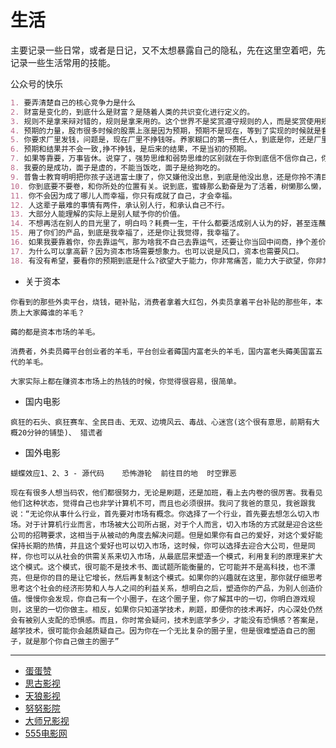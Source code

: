 # 生活
主要记录一些日常，或者是日记，又不太想暴露自己的隐私，先在这里空着吧，先记录一些生活常用的技能。

公众号的快乐
```markdown
1. 要弄清楚自己的核心竞争力是什么
2. 财富是变化的，到底什么是财富？是随着人类的共识变化进行定义的。
3. 规则不是拿来辩对错的，规则是拿来用的。这个世界不是奖赏遵守规则的人，而是奖赏使用规则的人。
4. 预期的力量，股市很多时候的股票上涨是因为预期，预期不是现在，等到了实现的时候就是套现的时候
5. 你要求厂里发钱，问题是，现在厂里不挣钱呀。养家糊口的第一责任人，到底是你，还是厂里？
6. 预期和结果并不会一致,挣不挣钱，是后来的结果，不是当初的预期。
7. 如果等靠要，万事皆休。说穿了，强势思维和弱势思维的区别就在于你到底信不信你自己，你到底拿不拿自己当第一责任人。
8. 我要的是成功，面子是虚的，不能当饭吃，面子是给狗吃的。
9. 普鲁士教育明明把你孩子送进富士康了，你又嫌他没出息，到底是他没出息，还是你拎不清目的？
10. 你到底要不要卷，和你所处的位置有关。说到底，蜜蜂那么勤奋是为了活着，树懒那么懒，也是为了活着
11. 你不会因为成了哪儿人而幸福，你只有成就了自己，才会幸福。
12. 人这辈子最难的事情有两件，承认别人行，和承认自己不行。
13. 大部分人能理解的实际上是别人赋予你的价值。
14. 不想再活在别人的目光里了，明白吗？耗费一生，干什么都要活成别人认为的好，甚至连蘸个酱油都要蘸别人认为的好，你快乐吗？
15. 用了你们的产品，到底是我幸福了，还是你让我觉得，我幸福了。
16. 如果我要靠着你，你去靠运气，那为啥我不自己去靠运气，还要让你当回中间商，挣个差价？
17. 为什么可以拿高薪？因为资本市场需要想象力。也可以说是风口，资本也需要风口。
18. 有没有希望，要看你的预期到底是什么?欲望大于能力，你非常痛苦，能力大于欲望，你非常快乐。
```

* 关于资本
```
你看到的那些外卖平台，烧钱，砸补贴，消费者拿着大红包，外卖员拿着平台补贴的那些年，本质上大家薅谁的羊毛？

薅的都是资本市场的羊毛。

消费者，外卖员薅平台创业者的羊毛，平台创业者薅国内富老头的羊毛，国内富老头薅美国富五代的羊毛。

大家实际上都在赚资本市场上的热钱的时候，你觉得很容易，很简单。
```

* 国内电影
```
疯狂的石头、疯狂赛车、全民目击、无双、边境风云、毒战、心迷宫(这个很有意思，前期有大概20分钟的铺垫)、 猎谎者  
```

* 国外电影
```
蝴蝶效应1、2、3 - 源代码    恐怖游轮  前往目的地  时空罪恶
```


```
现在有很多人想当码农，他们都很努力，无论是刷题，还是加班，看上去内卷的很厉害。我看见他们这种状态，觉得自己也非学计算机不可，而且也必须很拼。我问了我爸的意见，我爸跟我说：“无论你从事什么行业，首先要对市场有概念。你选择了一个行业，首先要去想怎么切入市场。对于计算机行业而言，市场被大公司所占据，对于个人而言，切入市场的方式就是迎合这些公司的招聘要求，这相当于从被动的角度去解决问题。但是如果你有自己的爱好，对这个爱好能保持长期的热情，并且这个爱好也可以切入市场，这时候，你可以选择去迎合大公司，但是同样，你也可以从社会的供需关系来切入市场，从最底层来塑造一个模式，利用复利的原理来扩大这个模式。这个模式，很可能不是技术书、面试题所能衡量的，它可能并不是高科技，也不漂亮，但是你的目的是让它增长，然后再复制这个模式。如果你的兴趣就在这里，那你就仔细思考思考这个社会的经济形势和人与人之间的利益关系，想明白之后，塑造你的产品，为别人创造价值。慢慢你会发现，你自己有一个小圈子，在这个圈子里，你了解其中的一切，你明白游戏规则，这里的一切你做主。相反，如果你只知道学技术，刷题，即便你的技术再好，内心深处仍然会有被别人支配的恐惧感。而且，你时常会疑问，技术到底学多少，才能没有恐惧感？答案是，越学技术，很可能你会越质疑自己。因为你在一个无比复杂的圈子里，但是很难塑造自己的圈子，就是那个你自己做主的圈子”
```

-----
* [蛋蛋赞](https://www.dandanzan10.top/)
* [思古影视](https://www.siguyy.com/)
* [天狼影视](https://www.tqyy.net/)
* [努努影院](https://www.nunuyy.cc/)
* [大师兄影视](https://tv.ci/)
* [555电影网](https://www.o8tv.com/vodtype/1.html)